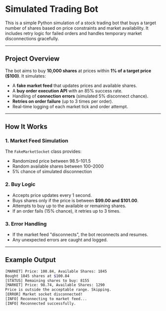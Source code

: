 # Simulated Trading Bot

This is a simple Python simulation of a stock trading bot that buys a target number of shares based on price constraints and market availability. It includes retry logic for failed orders and handles temporary market disconnections gracefully.

---

## Project Overview

The bot aims to buy **10,000 shares** at prices within **1% of a target price ($100)**. It simulates:

- A **fake market feed** that updates prices and available shares.
- A **buy order execution API** with an 85% success rate.
- Handling of **connection errors** (simulated 5% disconnect chance).
- **Retries on order failure** (up to 3 times per order).
- Real-time logging of each market tick and order attempt.

---

## How It Works

### 1. Market Feed Simulation

The `FakeMarketSocket` class provides:
- Randomized price between $98.5–$101.5
- Random available shares between 100–2000
- 5% chance of simulated disconnection

### 2. Buy Logic

- Accepts price updates every 1 second.
- Buys shares only if the price is between **$99.00 and $101.00**.
- Attempts to buy up to the available or remaining shares.
- If an order fails (15% chance), it retries up to 3 times.

### 3. Error Handling

- If the market feed "disconnects", the bot reconnects and resumes.
- Any unexpected errors are caught and logged.

---

## Example Output

```bash
[MARKET] Price: 100.84, Available Shares: 1845
Bought 1845 shares at $100.84
[STATUS] Remaining shares to buy: 8155
[MARKET] Price: 98.74, Available Shares: 1290
Price is outside the acceptable range. Skipping.
[ERROR] Market socket disconnected!
[INFO] Reconnecting to market feed...
[INFO] Reconnected successfully.
